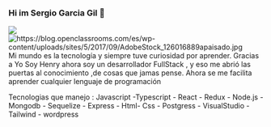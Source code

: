 ### Hi im Sergio Garcia Gil 👋
<img src="url/relativePath">
<img src="/docs/logo.png" alt="https://blog.openclassrooms.com/es/wp-content/uploads/sites/5/2017/09/AdobeStock_126016889apaisado.jpg"/>
Mi mundo es la tecnología y siempre tuve curiosidad por aprender. Gracias a Yo Soy Henry ahora soy un desarrollador FullStack , y eso me abrió las puertas al conocimiento ,de cosas que jamas pense.  Ahora se me facilita aprender cualquier lenguaje de programación

Tecnologias que manejo : Javascript -Typescript - React - Redux - Node.js - Mongodb - Sequelize - Express - Html- Css - Postgress - VisualStudio - Tailwind - wordpress 
                         

<!--
**SergioGarciaGil/SergioGarciaGil** is a ✨ _special_ ✨ repository because its `README.md` (this file) appears on your GitHub profile.

Here are some ideas to get you started:

- 🔭 I’m currently working on ...
- 🌱 I’m currently learning ...
- 👯 I’m looking to collaborate on ...
- 🤔 I’m looking for help with ...
- 💬 Ask me about ...
- 📫 How to reach me: ...
- 😄 Pronouns: ...
- ⚡ Fun fact: ...
-->
